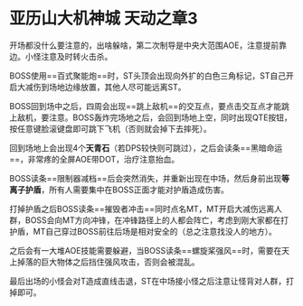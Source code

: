 # 亚历山大机神城 天动之章3

开场都没什么要注意的，出啥躲啥，第二次制导是中央大范围AOE，注意提前靠边。小怪注意及时转火击杀。

BOSS使用==百式聚能炮==时，<Role name="tank" />ST头顶会出现向外扩的白色三角标记，ST自己开启大减伤到场地边缘放置，其他人尽可能远离ST。

BOSS回到场中之后，四周会出现==跳上敌机==的交互点，要点击交互点才能跳上敌机，要注意。BOSS轰炸完场地之后，会回到场地上空，同时出现QTE按钮，按任意键脸滚键盘即可跳下飞机（否则就会掉下去摔死）。

回到场地上会出现4个**天青石**（若DPS较快则可跳过），之后会读条==黑暗命运==，非常疼的全屏AOE带DOT，<Role name="healer" />治疗注意抬血。

BOSS读条==限制器减档==后会突然消失，并重新出现在中场，然后身前出现**等离子护盾**，<Role name="tank" /><Role name="healer" /><Role name="dps" />所有人需要集中在BOSS正面才能对护盾造成伤害。

打掉护盾之后BOSS读条==摧毁者冲击==同时点名MT，<Role name="tank" />MT开启大减伤远离人群，BOSS会向MT方向冲锋，在冲锋路径上的人都会阵亡，考虑到刚大家都在打护盾，MT自己穿过BOSS前往后场是相对安全的（总之注意找没人的地方）。

之后会有一大堆AOE技能需要躲避，当BOSS读条==螺旋桨强风==时，需要在天上掉落的巨大物体之后挡住强风攻击，否则会被混乱。

最后出场的小怪会对<Role name="tank" />T造成直线击退，ST在中场接小怪之后注意让怪背对人群，打掉即可。